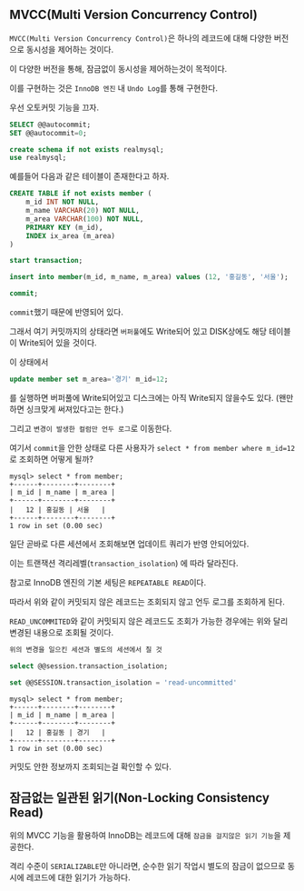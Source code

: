 ## MVCC(Multi Version Concurrency Control)

`MVCC(Multi Version Concurrency Control)`은 하나의 레코드에 대해 다양한 버전으로 동시성을 제어하는 것이다.

이 다양한 버전을 통해, 잠금없이 동시성을 제어하는것이 목적이다.

이를 구현하는 것은 `InnoDB 엔진` 내 `Undo Log`를 통해 구현한다.

우선 오토커밋 기능을 끄자.

```sql
SELECT @@autocommit;
SET @@autocommit=0;

create schema if not exists realmysql;
use realmysql;
```

예를들어 다음과 같은 테이블이 존재한다고 하자.

```sql
CREATE TABLE if not exists member (
    m_id INT NOT NULL,
    m_name VARCHAR(20) NOT NULL,
    m_area VARCHAR(100) NOT NULL, 
    PRIMARY KEY (m_id),
    INDEX ix_area (m_area)
)
```
```sql
start transaction;

insert into member(m_id, m_name, m_area) values (12, '홍길동', '서울');

commit;
```
`commit`했기 때문에 반영되어 있다.

그래서 여기 커밋까지의 상태라면 `버퍼풀`에도 Write되어 있고 DISK상에도 해당 테이블이 Write되어 있을 것이다.

이 상태에서 

```sql
update member set m_area='경기' m_id=12;
```
를 실행하면 버퍼풀에 Write되어있고 디스크에는 아직 Write되지 않을수도 있다. (왠만하면 싱크맞게 써져있다고는 한다.)

그리고 `변경이 발생한 컬럼만 언두 로그`로 이동한다.

여기서 `commit`을 안한 상태로 다른 사용자가 `select * from member where m_id=12` 로 조회하면 어떻게 될까?

```
mysql> select * from member;
+------+--------+--------+
| m_id | m_name | m_area |
+------+--------+--------+
|   12 | 홍길동 | 서울   |
+------+--------+--------+
1 row in set (0.00 sec)
```

일단 곧바로 다른 세션에서 조회해보면 업데이트 쿼리가 반영 안되어있다.

이는 트랜잭션 격리레벨(`transaction_isolation`) 에 따라 달라진다.

참고로 InnoDB 엔진의 기본 세팅은 `REPEATABLE READ`이다. 

따라서 위와 같이 커밋되지 않은 레코드는 조회되지 않고 언두 로그를 조회하게 된다.

`READ_UNCOMMITED`와 같이 커밋되지 않은 레코드도 조회가 가능한 경우에는 위와 달리 변경된 내용으로 조회될 것이다.

```sql
위의 변경을 일으킨 세션과 별도의 세션에서 칠 것

select @@session.transaction_isolation;

set @@SESSION.transaction_isolation = 'read-uncommitted'
```
```
mysql> select * from member;
+------+--------+--------+
| m_id | m_name | m_area |
+------+--------+--------+
|   12 | 홍길동 | 경기   |
+------+--------+--------+
1 row in set (0.00 sec)
```
커밋도 안한 정보까지 조회되는걸 확인할 수 있다.

## 잠금없는 일관된 읽기(Non-Locking Consistency Read)

위의 MVCC 기능을 활용하여 InnoDB는 레코드에 대해 `잠금을 걸지않은 읽기 기능`을 제공한다.

격리 수준이 `SERIALIZABLE`만 아니라면, 순수한 읽기 작업시 별도의 잠금이 없으므로 동시에 레코드에 대한 읽기가 가능하다.